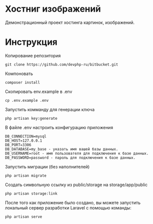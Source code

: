 # Хостниг изображений
Демонстрационный проект хостинга картинок, изображений.

# Инструкция

Копирование репозитория

    git clone https://github.com/devphp-ru/bitbucket.git

Компоновать

    composer install

Скопировать env.example в .env

    cp .env.example .env

Запустить комманду для генерации ключа

    php artisan key:generate

В файле .env настроить конфигурацию приложения

    DB_CONNECTION=mysql
    DB_HOST=127.0.0.1
    DB_PORT=3306
    DB_DATABASE=my_base - указать имя вашей базы данных.
    DB_USERNAME=root - имя пользователя для подключения к базе данных.
    DB_PASSWORD=password - пароль для подключения к базе данных.

Запустить миграции (без наполнителей)

    php artisan migrate

Создать символьную ссылку из public/storage на storage/app/public

    php artisan storage:link

После того как приложение было создано, вы можете запустить локальный сервер разработки Laravel с помощью команды:

    php artisan serve

